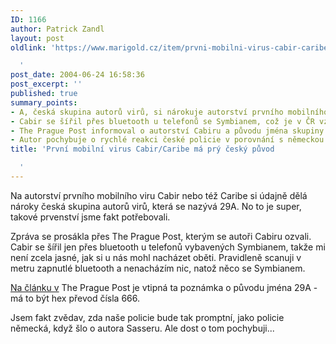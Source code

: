 ```yaml
---
ID: 1166
author: Patrick Zandl
layout: post
oldlink: 'https://www.marigold.cz/item/prvni-mobilni-virus-cabir-caribe-ma-pry-cesky-puvod

  '
post_date: 2004-06-24 16:58:36
post_excerpt: ''
published: true
summary_points:
- A, česká skupina autorů virů, si nárokuje autorství prvního mobilního viru Cabir.
- Cabir se šířil přes bluetooth u telefonů se Symbianem, což je v ČR vzácné.
- The Prague Post informoval o autorství Cabiru a původu jména skupiny 29A.
- Autor pochybuje o rychlé reakci české policie v porovnání s německou policií.
title: 'První mobilní virus Cabir/Caribe má prý český původ

  '
---
```


<p>
Na autorství prvního mobilního viru Cabir nebo též Caribe si údajně dělá nároky česká skupina autorů virů, která se nazývá 29A. No to je super, takové prvenství jsme fakt potřebovali. </p>
<p>
Zpráva se prosákla přes The Prague Post, kterým se autoři Cabiru ozvali. Cabir se šířil jen přes bluetooth u telefonů vybavených Symbianem, takže mi není zcela jasné, jak si u nás mohl nacházet oběti. Pravidleně scanuji v metru zapnutlé bluetooth a nenacházím nic, natož něco se Symbianem. </p>
<p>
<a href="http://www.praguepost.com/P03/2004/Art/0624/busi5.php">Na článku v</a> The Prague Post je vtipná ta poznámka o původu jména 29A - má to být hex převod čísla 666. </p>
<p>
Jsem fakt zvědav, zda naše policie bude tak promptní, jako policie německá, když šlo o autora Sasseru. Ale dost o tom pochybuji... </p>